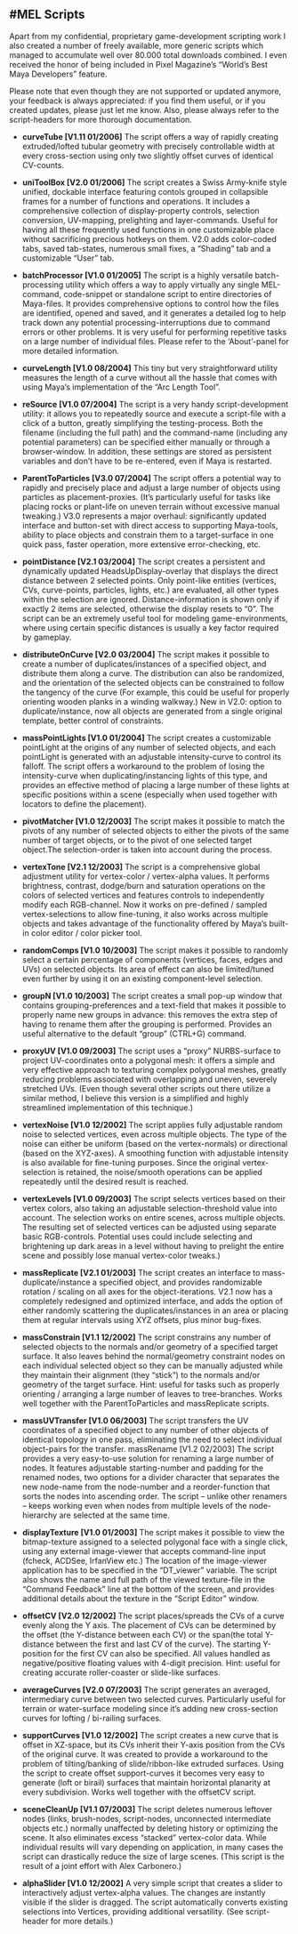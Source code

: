 #MEL Scripts
------------

Apart from my confidential, proprietary game-development scripting work I also created a number of freely available, more generic scripts which managed to accumulate well over 80.000 total downloads combined. I even received the honor of being included in Pixel Magazine’s “World’s Best Maya Developers” feature.

Please note that even though they are not supported or updated anymore, your feedback is always appreciated: if you find them useful, or if you created updates, please just let me know. Also, please always refer to the script-headers for more thorough documentation.

* **curveTube [V1.11 01/2006]** The script offers a way of rapidly creating extruded/lofted tubular geometry with precisely controllable width at every cross-section using only two slightly offset curves of identical CV-counts.

* **uniToolBox [V2.0 01/2006]** The script creates a Swiss Army-knife style unified, dockable interface featuring contols grouped in collapsible frames for a number of functions and operations. It includes a comprehensive collection of display-property controls, selection conversion, UV-mapping, prelighting and layer-commands. Useful for having all these frequently used functions in one customizable place without sacrificing precious hotkeys on them. V2.0 adds color-coded tabs, saved tab-states, numerous small fixes, a “Shading” tab and a customizable “User” tab.

* **batchProcessor [V1.0 01/2005]** The script is a highly versatile batch-processing utility which offers a way to apply virtually any single MEL-command, code-snippet or standalone script to entire directories of Maya-files. It provides comprehensive options to control how the files are identified, opened and saved, and it generates a detailed log to help track down any potential processing-interruptions due to command errors or other problems. It is very useful for performing repetitive tasks on a large number of individual files. Please refer to the ‘About’-panel for more detailed information.

* **curveLength [V1.0 08/2004]** This tiny but very straightforward utility measures the length of a curve without all the hassle that comes with using Maya’s implementation of the “Arc Length Tool”.

* **reSource [V1.0 07/2004]** The script is a very handy script-development utility: it allows you to repeatedly source and execute a script-file with a click of a button, greatly simplifying the testing-process. Both the filename (including the full path) and the command-name (including any potential parameters) can be specified either manually or through a browser-window. In addition, these settings are stored as persistent variables and don’t have to be re-entered, even if Maya is restarted.

* **ParentToParticles [V3.0 07/2004]** The script offers a potential way to rapidly and precisely place and adjust a large number of objects using particles as placement-proxies. (It’s particularly useful for tasks like placing rocks or plant-life on uneven terrain without excessive manual tweaking.) V3.0 represents a major overhaul: significantly updated interface and button-set with direct access to supporting Maya-tools, ability to place objects and constrain them to a target-surface in one quick pass, faster operation, more extensive error-checking, etc.

* **pointDistance [V2.1 03/2004]** The script creates a persistent and dynamically updated HeadsUpDisplay-overlay that displays the direct distance between 2 selected points. Only point-like entities (vertices, CVs, curve-points, particles, lights, etc.) are evaluated, all other types within the selection are ignored. Distance-information is shown only if exactly 2 items are selected, otherwise the display resets to “0”. The script can be an extremely useful tool for modeling game-environments, where using certain specific distances is usually a key factor required by gameplay.

* **distributeOnCurve [V2.0 03/2004]** The script makes it possible to create a number of duplicates/instances of a specified object, and distribute them along a curve. The distribution can also be randomized, and the orientation of the selected objects can be constrained to follow the tangency of the curve (For example, this could be useful for properly orienting wooden planks in a winding walkway.) New in V2.0: option to duplicate/instance, now all objects are generated from a single original template, better control of constraints.

* **massPointLights [V1.0 01/2004]** The script creates a customizable pointLight at the origins of any number of selected objects, and each pointLight is generated with an adjustable intensity-curve to control its falloff. The script offers a workaround to the problem of losing the intensity-curve when duplicating/instancing lights of this type, and provides an effective method of placing a large number of these lights at specific positions within a scene (especially when used together with locators to define the placement).

* **pivotMatcher [V1.0 12/2003]** The script makes it possible to match the pivots of any number of selected objects to either the pivots of the same number of target objects, or to the pivot of one selected target object.The selection-order is taken into account during the process.

* **vertexTone [V2.1 12/2003]** The script is a comprehensive global adjustment utility for vertex-color / vertex-alpha values. It performs brightness, contrast, dodge/burn and saturation operations on the colors of selected vertices and features controls to independently modify each RGB-channel. Now it works on pre-defined / sampled vertex-selections to allow fine-tuning, it also works across multiple objects and takes advantage of the functionality offered by Maya’s built-in color editor / color picker tool.

* **randomComps [V1.0 10/2003]** The script makes it possible to randomly select a certain percentage of components (vertices, faces, edges and UVs) on selected objects. Its area of effect can also be limited/tuned even further by using it on an existing component-level selection.

* **groupN [V1.0 10/2003]** The script creates a small pop-up window that contains grouping-preferences and a text-field that makes it possible to properly name new groups in advance: this removes the extra step of having to rename them after the grouping is performed. Provides an useful alternative to the default “group” (CTRL+G) command.

* **proxyUV [V1.0 09/2003]** The script uses a “proxy” NURBS-surface to project UV-coordinates onto a polygonal mesh: it offers a simple and very effective approach to texturing complex polygonal meshes, greatly reducing problems associated with overlapping and uneven, severely stretched UVs. (Even though several other scripts out there utilize a similar method, I believe this version is a simplified and highly streamlined implementation of this technique.)

* **vertexNoise [V1.0 12/2002]** The script applies fully adjustable random noise to selected vertices, even across multiple objects. The type of the noise can either be uniform (based on the vertex-normals) or directional (based on the XYZ-axes). A smoothing function with adjustable intensity is also available for fine-tuning purposes. Since the original vertex-selection is retained, the noise/smooth operations can be applied repeatedly until the desired result is reached.

* **vertexLevels [V1.0 09/2003]** The script selects vertices based on their vertex colors, also taking an adjustable selection-threshold value into account. The selection works on entire scenes, across multiple objects. The resulting set of selected vertices can be adjusted using separate basic RGB-controls. Potential uses could include selecting and brightening up dark areas in a level without having to prelight the entire scene and possibly lose manual vertex-color tweaks.)

* **massReplicate [V2.1 01/2003]** The script creates an interface to mass-duplicate/instance a specified object, and provides randomizable rotation / scaling on all axes for the object-iterations. V2.1 now has a completely redesigned and optimized interface, and adds the option of either randomly scattering the duplicates/instances in an area or placing them at regular intervals using XYZ offsets, plus minor bug-fixes.

* **massConstrain [V1.1 12/2002]** The script constrains any number of selected objects to the normals and/or geometry of a specified target surface. It also leaves behind the normal/geometry constraint nodes on each individual selected object so they can be manually adjusted while they maintain their alignment (they “stick”) to the normals and/or geometry of the target surface. Hint: useful for tasks such as properly orienting / arranging a large number of leaves to tree-branches. Works well together with the ParentToParticles and massReplicate scripts.

* **massUVTransfer [V1.0 06/2003]** The script transfers the UV coordinates of a specified object to any number of other objects of identical topology in one pass, eliminating the need to select individual object-pairs for the transfer.
massRename [V1.2 02/2003] The script provides a very easy-to-use solution for renaming a large number of nodes. It features adjustable starting-number and padding for the renamed nodes, two options for a divider character that separates the new node-name from the node-number and a reorder-function that sorts the nodes into ascending order. The script – unlike other renamers – keeps working even when nodes from multiple levels of the node-hierarchy are selected at the same time.

* **displayTexture [V1.0 01/2003]** The script makes it possible to view the bitmap-texture assigned to a selected polygonal face with a single click, using any external image-viewer that accepts command-line input (fcheck, ACDSee, IrfanView etc.) The location of the image-viewer application has to be specified in the “DT_viewer” variable. The script also shows the name and full path of the viewed texture-file in the “Command Feedback” line at the bottom of the screen, and provides additional details about the texture in the “Script Editor” window.

* **offsetCV [V2.0 12/2002]** The script places/spreads the CVs of a curve evenly along the Y axis. The placement of CVs can be determined by the offset (the Y-distance between each CV) or the span(the total Y-distance between the first and last CV of the curve). The starting Y-position for the first CV can also be specified. All values handled as negative/positive floating values with 4-digit precision. Hint: useful for creating accurate roller-coaster or slide-like surfaces.

* **averageCurves [V2.0 07/2003]** The script generates an averaged, intermediary curve between two selected curves. Particularly useful for terrain or water-surface modeling since it’s adding new cross-section curves for lofting / bi-railing surfaces.

* **supportCurves [V1.0 12/2002]** The script creates a new curve that is offset in XZ-space, but its CVs inherit their Y-axis position from the CVs of the original curve. It was created to provide a workaround to the problem of tilting/banking of slide/ribbon-like extruded surfaces. Using the script to create offset support-curves it becomes very easy to generate (loft or birail) surfaces that maintain horizontal planarity at every subdivision. Works well together with the offsetCV script.

* **sceneCleanUp [V1.1 07/2003]** The script deletes numerous leftover nodes (links, brush-nodes, script-nodes, unconnected intermediate objects etc.) normally unaffected by deleting history or optimizing the scene. It also eliminates excess “stacked” vertex-color data. While individual results will vary depending on application, in many cases the script can drastically reduce the size of large scenes. (This script is the result of a joint effort with Alex Carbonero.)

* **alphaSlider [V1.0 12/2002]** A very simple script that creates a slider to interactively adjust vertex-alpha values. The changes are instantly visible if the slider is dragged. The script automatically converts existing selections into Vertices, providing additional versatility. (See script-header for more details.)
